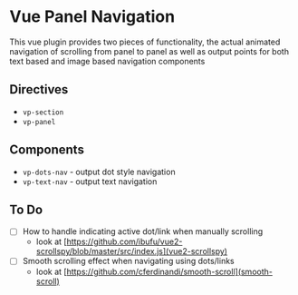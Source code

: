 # Vue Panel Navigation

This vue plugin provides two pieces of functionality, the actual animated navigation of scrolling from panel to panel as well as output points for both text based and image based navigation components

## Directives

- `vp-section`
- `vp-panel`

## Components

- `vp-dots-nav` - output dot style navigation
- `vp-text-nav` - output text navigation

## To Do

- [ ] How to handle indicating active dot/link when manually scrolling
  - look at [https://github.com/ibufu/vue2-scrollspy/blob/master/src/index.js](vue2-scrollspy)
- [ ] Smooth scrolling effect when navigating using dots/links
  - look at [https://github.com/cferdinandi/smooth-scroll](smooth-scroll)
